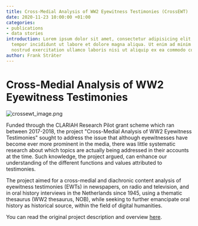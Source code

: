 ```yaml
---
title: Cross-Medial Analysis of WW2 Eyewitness Testimonies (CrossEWT)
date: 2020-11-23 10:00:00 +01:00
categories:
- publications
- data stories
introduction: Lorem ipsum dolor sit amet, consectetur adipisicing elit, sed do eiusmod
  tempor incididunt ut labore et dolore magna aliqua. Ut enim ad minim veniam, quis
  nostrud exercitation ullamco laboris nisi ut aliquip ex ea commodo consequat.
author: Frank Sträter
---
```


# Cross-Medial Analysis of WW2 Eyewitness Testimonies

![crossewt_image.png](/uploads/crossewt_image.png)

Funded through the CLARIAH Research Pilot grant scheme which ran between 2017-2018, the project "Cross-Medial Analysis of WW2 Eyewitness Testimonies" sought to address the issue that although eyewitnesses have become ever more prominent in the media, there was little systematic research about which topics are actually being addressed in their accounts at the time. Such knowledge, the project argued, can enhance our understanding of the different functions and values attributed to testimonies.

The project aimed for a cross-medial and diachronic content analysis of eyewitness testimonies (EWTs) in newspapers, on radio and television, and in oral history interviews in the Netherlands since 1945, using a thematic thesaurus (WW2 thesaurus, NOB), while seeking to further emancipate oral history as historical source, within the field of digital humanities.

You can read the original project description and overview [here](https://clariah.nl/en/projects/research-pilots/granted-pilot-research-projects/crossewt#abstract).